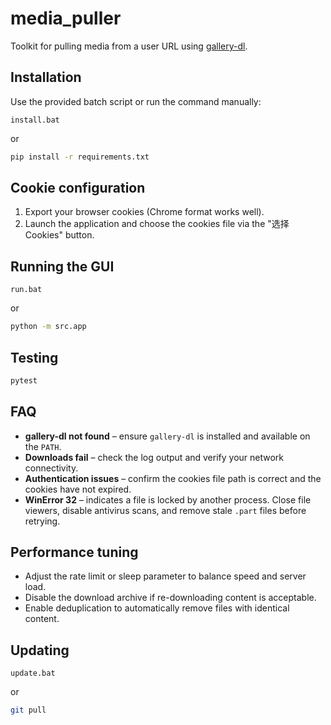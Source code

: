 # media_puller

Toolkit for pulling media from a user URL using
[gallery-dl](https://github.com/mikf/gallery-dl).

## Installation

Use the provided batch script or run the command manually:

```batch
install.bat
```

or

```bash
pip install -r requirements.txt
```

## Cookie configuration

1. Export your browser cookies (Chrome format works well).
2. Launch the application and choose the cookies file via the "选择Cookies"
   button.

## Running the GUI

```batch
run.bat
```

or

```bash
python -m src.app
```

## Testing

```bash
pytest
```

## FAQ

* **gallery-dl not found** – ensure `gallery-dl` is installed and available on
  the `PATH`.
* **Downloads fail** – check the log output and verify your network
  connectivity.
* **Authentication issues** – confirm the cookies file path is correct and the
  cookies have not expired.
* **WinError 32** – indicates a file is locked by another process. Close file
  viewers, disable antivirus scans, and remove stale `.part` files before
  retrying.

## Performance tuning

* Adjust the rate limit or sleep parameter to balance speed and server load.
* Disable the download archive if re-downloading content is acceptable.
* Enable deduplication to automatically remove files with identical content.

## Updating

```batch
update.bat
```

or

```bash
git pull
```

